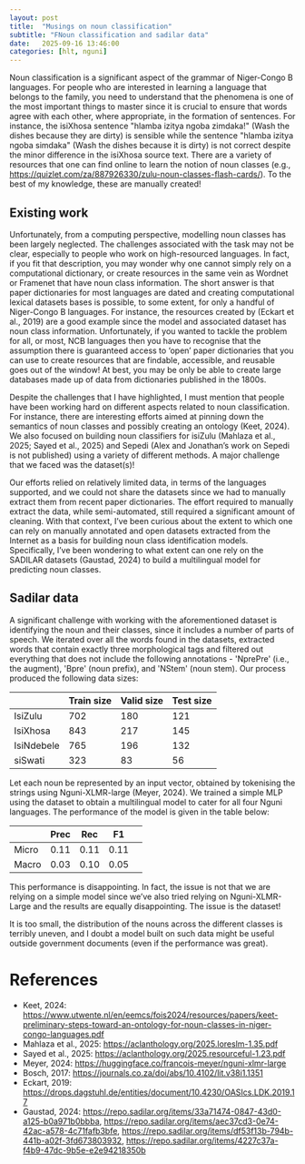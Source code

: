 ```yaml
---
layout: post
title:  "Musings on noun classification"
subtitle: "FNoun classification and sadilar data"
date:   2025-09-16 13:46:00
categories: [hlt, nguni]
---
```



Noun classification is a significant aspect of the grammar of Niger-Congo B languages. For people who are interested in learning a language that belongs to the family, you need to understand that the phenomena is one of the most important things to master since it is crucial to ensure that words agree with each other, where appropriate, in the formation of sentences. For instance, the isiXhosa sentence "hlamba izitya ngoba zimdaka!" (Wash the dishes because they are dirty) is sensible while the sentence "hlamba izitya ngoba simdaka" (Wash the dishes because it is dirty) is not correct despite the minor difference in the isiXhosa source text. There are a variety of resources that one can find online to learn the notion of noun classes (e.g., https://quizlet.com/za/887926330/zulu-noun-classes-flash-cards/). To the best of my knowledge, these are manually created!

## Existing work

Unfortunately, from a computing perspective, modelling noun classes has been largely neglected. The challenges associated with the task may not be clear, especially to people who work on high-resourced languages. In fact, if you fit that description, you may wonder why one cannot simply rely on a computational dictionary, or create resources in the same vein as Wordnet or Framenet that have noun class information. The short answer is that paper dictionaries for most languages are dated and creating computational lexical datasets bases is possible, to some extent, for only a handful of Niger-Congo B languages. For instance, the resources created by (Eckart et al., 2019) are a good example since the model and associated dataset has noun class information. Unfortunately, if you wanted to tackle the problem for all, or most, NCB languages then you have to recognise that the assumption there is guaranteed access to ‘open’ paper dictionaries that you can use to create resources that are findable, accessible, and reusable goes out of the window! At best, you may be only be able to create large databases made up of data from dictionaries published in the 1800s.


Despite the challenges that I have highlighted, I must mention that people have been working hard on different aspects related to noun classification. For instance, there are interesting efforts aimed at pinning down the semantics of noun classes and possibly creating an ontology (Keet, 2024). We also focused on building noun classifiers for isiZulu (Mahlaza et al., 2025; Sayed et al., 2025) and Sepedi (Alex and Jonathan’s work on Sepedi is not published) using a variety of different methods.  A major challenge that we faced was the dataset(s)!

Our efforts relied on relatively limited data, in terms of the languages supported, and we could not share the datasets since we had to manually extract them from recent paper dictionaries.  The effort required to manually extract the data, while semi-automated, still required a significant amount of cleaning. With that context, I’ve been curious about the extent to which one can rely on manually annotated and open datasets extracted from the Internet as a basis for building noun class identification models. Specifically, I’ve been wondering to what extent can one rely on the SADILAR datasets (Gaustad, 2024) to build a multilingual model for predicting noun classes.

## Sadilar data

A significant challenge with working with the aforementioned dataset is identifying the noun and their classes, since it includes a number of parts of speech. We iterated over all the words found in the datasets, extracted words that contain exactly three morphological tags and filtered out everything that does not include the following annotations - 'NprePre' (i.e., the augment), 'Bpre' (noun prefix), and 'NStem' (noun stem). Our process produced the following data sizes:

|   | Train size  |  Valid size | Test size  |
|---|---|---|---|
| IsiZulu  | 702  | 180  | 121  |
| IsiXhosa  | 843  | 217  | 145  |   |
| IsiNdebele  | 765  | 196  | 132  |   |
| siSwati  | 323  | 83  | 56  |   |



Let each noun be represented by an input vector, obtained by tokenising the strings using Nguni-XLMR-large (Meyer, 2024). We trained a simple MLP using the dataset to obtain a multilingual model to cater for all four Nguni languages. The performance of the model is given in the table below:


|   | Prec | Rec  | F1  |   |
|---|---|---|---|---|
| Micro  | 0.11  | 0.11  | 0.11  |   |
| Macro  | 0.03  |  0.10 | 0.05  |   |


This performance is disappointing. In fact, the issue is not that we are relying on a simple model since we’ve also tried relying on Nguni-XLMR-Large and the results are equally disappointing. The issue is the dataset! 

It is too small, the distribution of the nouns across the different classes is terribly uneven, and I doubt a model built on such data might be useful outside government documents (even if the performance was great).

# References

- Keet, 2024: https://www.utwente.nl/en/eemcs/fois2024/resources/papers/keet-preliminary-steps-toward-an-ontology-for-noun-classes-in-niger-congo-languages.pdf
- Mahlaza et al., 2025: https://aclanthology.org/2025.loreslm-1.35.pdf
- Sayed et al., 2025: https://aclanthology.org/2025.resourceful-1.23.pdf
- Meyer, 2024: https://huggingface.co/francois-meyer/nguni-xlmr-large
- Bosch, 2017: https://journals.co.za/doi/abs/10.4102/lit.v38i1.1351
- Eckart, 2019: https://drops.dagstuhl.de/entities/document/10.4230/OASIcs.LDK.2019.17
- Gaustad, 2024: https://repo.sadilar.org/items/33a71474-0847-43d0-a125-b0a971b0bbba, https://repo.sadilar.org/items/aec37cd3-0e74-42ac-a578-4c71fafb3bfe, https://repo.sadilar.org/items/df53f13b-794b-441b-a02f-3fd673803932, https://repo.sadilar.org/items/4227c37a-f4b9-47dc-9b5e-e2e94218350b

